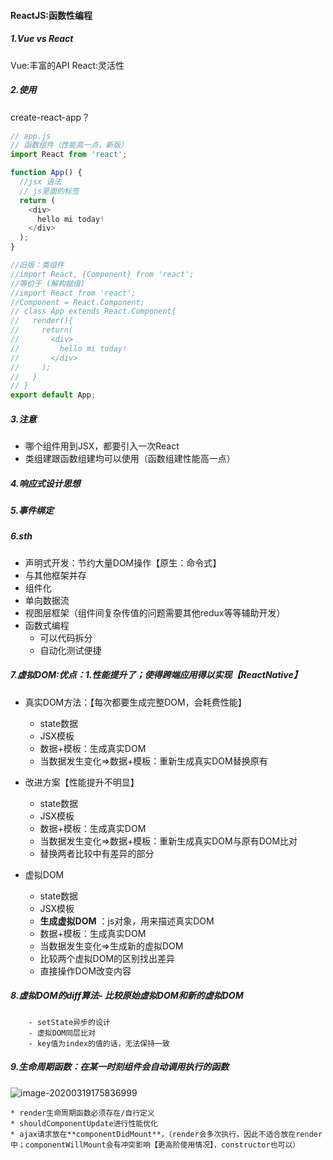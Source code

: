 #### ReactJS:函数性编程



##### 1.Vue vs React

Vue:丰富的API  React:灵活性



##### 2.使用

create-react-app？

```javascript
// app.js
// 函数组件（性能高一点，新版）
import React from 'react';

function App() {
  //jsx 语法
  // js里面的标签
  return (
    <div>
      hello mi today!
    </div>
  );
}

//旧版：类组件
//import React, {Component} from 'react';
//等价于 (解构赋值)
//import React from 'react';
//Component = React.Component;
// class App extends React.Component{
//   render(){
//     return(
//       <div>
//         hello mi today!
//       </div>
//     );
//   }
// }
export default App;

```





##### 3.注意

- 哪个组件用到JSX，都要引入一次React
- 类组建跟函数组建均可以使用（函数组建性能高一点）



##### 4.响应式设计思想

##### 5.事件绑定

##### 6.sth

- 声明式开发：节约大量DOM操作【原生：命令式】
- 与其他框架并存
- 组件化
- 单向数据流
- 视图层框架（组件间复杂传值的问题需要其他redux等等辅助开发）
- 函数式编程
  - 可以代码拆分
  - 自动化测试便捷



##### 7.虚拟DOM:优点：1.性能提升了；使得跨端应用得以实现【ReactNative】

- 真实DOM方法：【每次都要生成完整DOM，会耗费性能】
   - state数据
   - JSX模板
   - 数据+模板：生成真实DOM
   - 当数据发生变化=>数据+模板：重新生成真实DOM替换原有



- 改进方案【性能提升不明显】
   - state数据
   - JSX模板
   - 数据+模板：生成真实DOM
   - 当数据发生变化=>数据+模板：重新生成真实DOM与原有DOM比对
   - 替换两者比较中有差异的部分



- 虚拟DOM
   - state数据
   - JSX模板
   - **生成虚拟DOM**  ：js对象，用来描述真实DOM
   - 数据+模板：生成真实DOM
   - 当数据发生变化=>生成新的虚拟DOM
   - 比较两个虚拟DOM的区别找出差异
   - 直接操作DOM改变内容



##### 8.虚拟DOM的diff算法- 比较原始虚拟DOM和新的虚拟DOM

		- setState异步的设计
		- 虚拟DOM同层比对
		- key值为index的值的话，无法保持一致



##### 9.生命周期函数：在某一时刻组件会自动调用执行的函数

![image-20200319175836999](/Users/unique/Desktop/test/unique2mi/test/record/image/react生命周期.png)

	* render生命周期函数必须存在/自行定义
	* shouldComponentUpdate进行性能优化
	* ajax请求放在**componentDidMount**，（render会多次执行，因此不适合放在render中；componentWillMount会有冲突影响【更高阶使用情况】，constructor也可以）